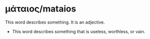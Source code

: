 # μάταιος/mataios
This word describes something. It is an adjective.

* This word describes something that is useless, worthless, or vain.
